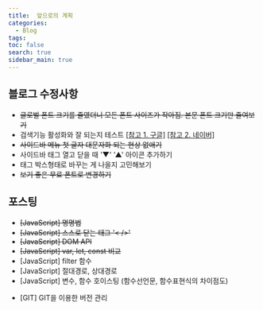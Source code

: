 ```yaml
---
title:  앞으로의 계획
categories: 
  - Blog
tags: 
toc: false
search: true
sidebar_main: true
---
```


## 블로그 수정사항

* ~~글로벌 폰트 크기를 줄였더니 모든 폰트 사이즈가 작아짐. 본문 폰트 크기만 줄여보기~~
* 검색기능 활성화와 잘 되는지 테스트 [[참고 1. 구글]](https://gmlwjd9405.github.io/2017/10/20/include-blog-in-a-GoogleSearchEngine.html) [[참고 2. 네이버]](https://gmlwjd9405.github.io/2017/10/21/include-blog-in-a-NaverSearchEngine.html)
* ~~사이드바 메뉴 첫 글자 대문자화 되는 현상 없애기~~
* 사이드바 태그 열고 닫을 때 '▼' '▲' 아이콘 추가하기
* 태그 박스형태로 바꾸는 게 나을지 고민해보기
* ~~보기 좋은 무료 폰트로 변경하기~~


## 포스팅

* ~~[JavaScript] 명명법~~
* ~~[JavaScript] 스스로 닫는 태그 '< />'~~
* ~~[JavaScript] DOM API~~
* ~~[JavaScript] var, let, const 비교~~
* [JavaScript] filter 함수
* [JavaScript] 절대경로, 상대경로
* [JavaScript] 변수, 함수 호이스팅 (함수선언문, 함수표현식의 차이점도)

-  [GIT] GIT을 이용한 버전 관리